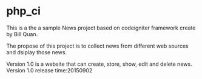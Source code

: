 # php_ci

This is a the a sample News project based on codeigniter framework create by Bill Quan. 

The propose of this project is to collect news from different web sources and dsiplay those news.




Version 1.0 is a website that can create, store, show, edit and delete news.
Version 1.0 release time:20150902

